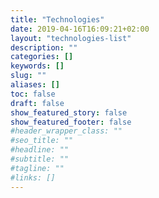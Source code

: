 ```yaml
---
title: "Technologies"
date: 2019-04-16T16:09:21+02:00
layout: "technologies-list"
description: ""
categories: []
keywords: []
slug: ""
aliases: []
toc: false
draft: false
show_featured_story: false
show_featured_footer: false
#header_wrapper_class: ""
#seo_title: ""
#headline: ""
#subtitle: ""
#tagline: ""
#links: []
---
```

